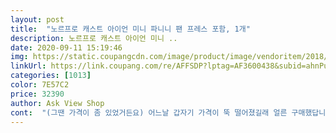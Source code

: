 ```yaml
---
layout: post 
title:  "노르프로 캐스트 아이언 미니 파니니 팬 프레스 포함, 1개" 
description: 노르프로 캐스트 아이언 미니 ..
date: 2020-09-11 15:19:46 
img: https://static.coupangcdn.com/image/product/image/vendoritem/2018/08/30/3765298365/7d48a5e0-fc64-42f0-bf1d-4f063ea7c25a.jpg 
linkUrl: https://link.coupang.com/re/AFFSDP?lptag=AF3600438&subid=ahnPublicAsk&pageKey=102025295&itemId=310849179&vendorItemId=3765298365&traceid=V0-113-a155dd01937dc5cb 
categories: [1013] 
color: 7E57C2 
price: 32390 
author: Ask View Shop 
cont:  "(그땐 가격이 좀 있었거든요) 어느날 갑자기 가격이 뚝 떨어졌길래 얼른 구매했답니다.<br/><br/>그리고 포도씨유를 뿌려서 붓으로 살살 코팅해서 보관했답니다.<br/><br/>근데 뚜껑 손잡이는 월래 돌아감??<br/>누름팬이 있는것도 넘 좋아요.<br/><br/>다루기가 어렵다 생각으로 자주 사용은 안하지만 구입하길 잘한듯<br/>대만족입니다.<br/> 잘사용할께요<br/>무쇠팬은 처음써보는데 관리가 중요하대서.<br/>.<br/><br/>묵직한 무쇠팬이에요.<br/><br/>받자마자 일단 따듯한물로 세척후 물기없이 바짝 말려줬어요.<br/><br/>씨즈닝방법도 팬에 동봉되어 있어서 사용전에 한번 기름바른 팬에 열을 가해서 살짝 태워주고, 닦아낸뒤에 다시 녹인 버터 발라서 맛나게 빵 구워먹었어요.<br/><br/>유툽에서 보고 정말 갖고 싶어서 장바구니에만 넣어뒀었는데<br/>일단 넘  귀엽고 1인 사이즈에 딱입니다.<br/><br/>좀 크기가 있는 음식은(팬에 안담길정도로) 일반 후라이팬이나 그릴 양면팬에 두고 누름팬 사용해도 좋을 거 같아요.<br/><br/>주로  샌드위치를  해먹을때  사용하지만 떡을구워 먹어도 참좋네요<br/>진짜 작음<br/>하지만 무겁움<br/>해외통관 씰이 붙여진채로 도착했어요.<br/><br/>" 
---
```

